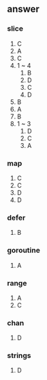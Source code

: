 ## answer

### slice
1. C
2. A
3. C
4. 1 ~ 4 
   1. B 
   2. D 
   3. C 
   4. D
5. B
6. A
7. B
8. 1 ~ 3
   1. D
   2. C
   3. A

### map
1. C
2. C
3. D
4. D

### defer
1. B

### goroutine
1. A

### range
1. A
2. C

### chan
1. D

### strings
1. D
